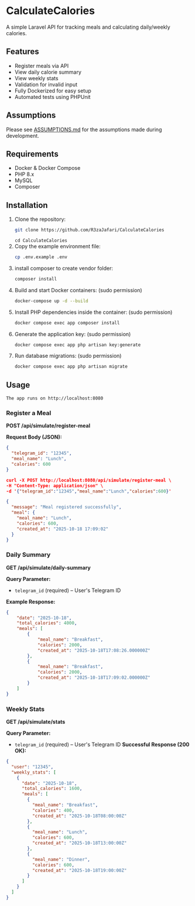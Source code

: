 # CalculateCalories

A simple Laravel API for tracking meals and calculating daily/weekly calories.

## Features

- Register meals via API
- View daily calorie summary
- View weekly stats
- Validation for invalid input
- Fully Dockerized for easy setup
- Automated tests using PHPUnit

## Assumptions

Please see [ASSUMPTIONS.md](ASSUMPTIONS.md) for the assumptions made during development.

## Requirements

- Docker & Docker Compose
- PHP 8.x
- MySQL
- Composer

## Installation

1. Clone the repository:
    ```bash
    git clone https://github.com/R3zaJafari/CalculateCalories
    ```
   `cd CalculateCalories`
2. Copy the example environment file:
    ```bash
    cp .env.example .env
    ```
3. install composer to create vendor folder:
    ```bash
    composer install
    ```    
4. Build and start Docker containers: (sudo permission)
    ```bash
    docker-compose up -d --build
    ```
5. Install PHP dependencies inside the container: (sudo permission)
    ```bash
    docker compose exec app composer install
    ```
6. Generate the application key: (sudo permission)
    ```bash
    docker compose exec app php artisan key:generate 
    ```
7. Run database migrations: (sudo permission)
    ```bash
    docker compose exec app php artisan migrate
    ```
## Usage
`The app runs on http://localhost:8080`
### Register a Meal

**POST /api/simulate/register-meal**

**Request Body (JSON):**
```json
{
  "telegram_id": "12345",
  "meal_name": "Lunch",
  "calories": 600
}

curl -X POST http://localhost:8080/api/simulate/register-meal \
-H "Content-Type: application/json" \
-d '{"telegram_id":"12345","meal_name":"Lunch","calories":600}'

{
  "message": "Meal registered successfully",
  "meal": {
    "meal_name": "Lunch",
    "calories": 600,
    "created_at": "2025-10-18 17:09:02"
  }
}
```
### Daily Summary

**GET /api/simulate/daily-summary**

**Query Parameter:**
- `telegram_id` (required) – User's Telegram ID

**Example Response:**
```json
{
    "date": "2025-10-18",
    "total_calories": 4000,
    "meals": [
        {
            "meal_name": "Breakfast",
            "calories": 2000,
            "created_at": "2025-10-18T17:08:26.000000Z"
        },
        {
            "meal_name": "Breakfast", 
            "calories": 2000,
            "created_at": "2025-10-18T17:09:02.000000Z"
        }
    ]
}
```
### Weekly Stats

**GET /api/simulate/stats**

**Query Parameter:**
- `telegram_id` (required) – User's Telegram ID
**Successful Response (200 OK):**
```json
{
  "user": "12345",
  "weekly_stats": [
    {
      "date": "2025-10-18",
      "total_calories": 1600,
      "meals": [
        {
          "meal_name": "Breakfast",
          "calories": 400,
          "created_at": "2025-10-18T08:00:00Z"
        },
        {
          "meal_name": "Lunch",
          "calories": 600,
          "created_at": "2025-10-18T13:00:00Z"
        },
        {
          "meal_name": "Dinner",
          "calories": 600,
          "created_at": "2025-10-18T19:00:00Z"
        }
      ]
    }
  ]
}


